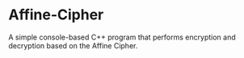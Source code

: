 # Affine-Cipher
A simple console-based C++ program that performs encryption and decryption based on the Affine Cipher. 
